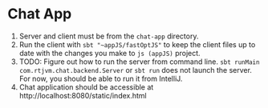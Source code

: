 # Chat App

1. Server and client must be from the `chat-app` directory.
2. Run the client with `sbt "~appJS/fastOptJS"` to keep the client files up to date with the changes you make to `js (appJS)` project.
3. TODO: Figure out how to run the server from command line. `sbt runMain com.rtjvm.chat.backend.Server` or `sbt run` does not launch the server. For now, you should be able to run it from IntelliJ.
4. Chat application should be accessible at http://localhost:8080/static/index.html

